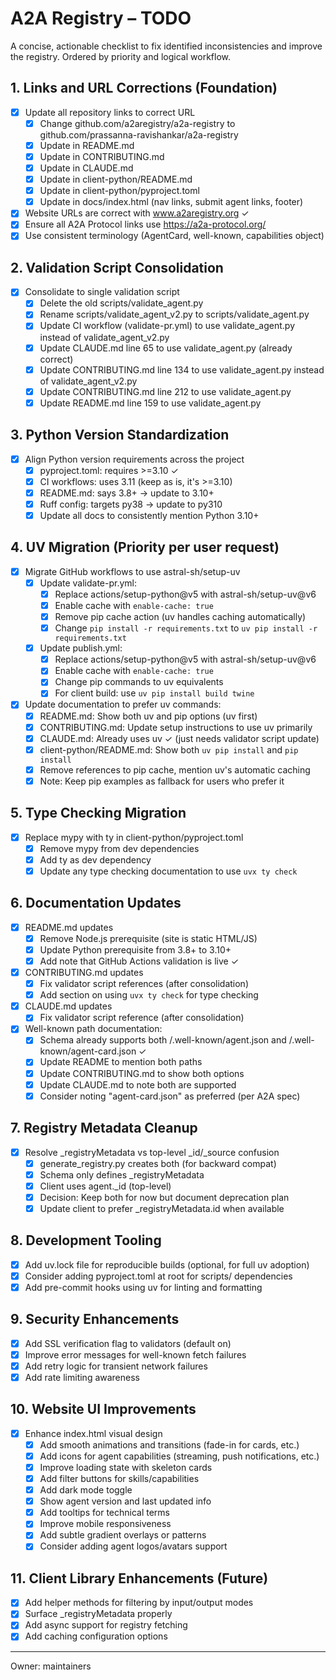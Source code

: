 # A2A Registry – TODO

A concise, actionable checklist to fix identified inconsistencies and improve the registry.
Ordered by priority and logical workflow.

## 1. Links and URL Corrections (Foundation)
- [x] Update all repository links to correct URL
  - [x] Change github.com/a2aregistry/a2a-registry to github.com/prassanna-ravishankar/a2a-registry
  - [x] Update in README.md
  - [x] Update in CONTRIBUTING.md  
  - [x] Update in CLAUDE.md
  - [x] Update in client-python/README.md
  - [x] Update in client-python/pyproject.toml
  - [x] Update in docs/index.html (nav links, submit agent links, footer)
- [x] Website URLs are correct with www.a2aregistry.org ✓
- [x] Ensure all A2A Protocol links use https://a2a-protocol.org/
- [x] Use consistent terminology (AgentCard, well-known, capabilities object)

## 2. Validation Script Consolidation
- [x] Consolidate to single validation script
  - [x] Delete the old scripts/validate_agent.py
  - [x] Rename scripts/validate_agent_v2.py to scripts/validate_agent.py
  - [x] Update CI workflow (validate-pr.yml) to use validate_agent.py instead of validate_agent_v2.py
  - [x] Update CLAUDE.md line 65 to use validate_agent.py (already correct)
  - [x] Update CONTRIBUTING.md line 134 to use validate_agent.py instead of validate_agent_v2.py
  - [x] Update CONTRIBUTING.md line 212 to use validate_agent.py
  - [x] Update README.md line 159 to use validate_agent.py

## 3. Python Version Standardization
- [x] Align Python version requirements across the project
  - [x] pyproject.toml: requires >=3.10 ✓
  - [x] CI workflows: uses 3.11 (keep as is, it's >=3.10)
  - [x] README.md: says 3.8+ → update to 3.10+
  - [x] Ruff config: targets py38 → update to py310
  - [x] Update all docs to consistently mention Python 3.10+

## 4. UV Migration (Priority per user request)
- [x] Migrate GitHub workflows to use astral-sh/setup-uv
  - [x] Update validate-pr.yml:
    - [x] Replace actions/setup-python@v5 with astral-sh/setup-uv@v6
    - [x] Enable cache with `enable-cache: true`
    - [x] Remove pip cache action (uv handles caching automatically)
    - [x] Change `pip install -r requirements.txt` to `uv pip install -r requirements.txt`
  - [x] Update publish.yml:
    - [x] Replace actions/setup-python@v5 with astral-sh/setup-uv@v6
    - [x] Enable cache with `enable-cache: true`
    - [x] Change pip commands to uv equivalents
    - [x] For client build: use `uv pip install build twine`
- [x] Update documentation to prefer uv commands:
  - [x] README.md: Show both uv and pip options (uv first)
  - [x] CONTRIBUTING.md: Update setup instructions to use uv primarily
  - [x] CLAUDE.md: Already uses uv ✓ (just needs validator script update)
  - [x] client-python/README.md: Show both `uv pip install` and `pip install`
  - [x] Remove references to pip cache, mention uv's automatic caching
  - [x] Note: Keep pip examples as fallback for users who prefer it

## 5. Type Checking Migration
- [x] Replace mypy with ty in client-python/pyproject.toml
  - [x] Remove mypy from dev dependencies
  - [x] Add ty as dev dependency
  - [x] Update any type checking documentation to use `uvx ty check`

## 6. Documentation Updates
- [x] README.md updates
  - [x] Remove Node.js prerequisite (site is static HTML/JS)
  - [x] Update Python prerequisite from 3.8+ to 3.10+
  - [x] Add note that GitHub Actions validation is live ✓
- [x] CONTRIBUTING.md updates
  - [x] Fix validator script references (after consolidation)
  - [x] Add section on using `uvx ty check` for type checking
- [x] CLAUDE.md updates
  - [x] Fix validator script reference (after consolidation)
- [x] Well-known path documentation:
  - [x] Schema already supports both /.well-known/agent.json and /.well-known/agent-card.json ✓
  - [x] Update README to mention both paths
  - [x] Update CONTRIBUTING.md to show both options
  - [x] Update CLAUDE.md to note both are supported
  - [x] Consider noting "agent-card.json" as preferred (per A2A spec)

## 7. Registry Metadata Cleanup
- [x] Resolve _registryMetadata vs top-level _id/_source confusion
  - [x] generate_registry.py creates both (for backward compat)
  - [x] Schema only defines _registryMetadata
  - [x] Client uses agent._id (top-level)
  - [x] Decision: Keep both for now but document deprecation plan
  - [x] Update client to prefer _registryMetadata.id when available

## 8. Development Tooling
- [x] Add uv.lock file for reproducible builds (optional, for full uv adoption)
- [x] Consider adding pyproject.toml at root for scripts/ dependencies
- [x] Add pre-commit hooks using uv for linting and formatting

## 9. Security Enhancements
- [x] Add SSL verification flag to validators (default on)
- [x] Improve error messages for well-known fetch failures
- [x] Add retry logic for transient network failures
- [x] Add rate limiting awareness

## 10. Website UI Improvements
- [x] Enhance index.html visual design
  - [x] Add smooth animations and transitions (fade-in for cards, etc.)
  - [x] Add icons for agent capabilities (streaming, push notifications, etc.)
  - [x] Improve loading state with skeleton cards
  - [x] Add filter buttons for skills/capabilities
  - [x] Add dark mode toggle
  - [x] Show agent version and last updated info
  - [x] Add tooltips for technical terms
  - [x] Improve mobile responsiveness
  - [x] Add subtle gradient overlays or patterns
  - [x] Consider adding agent logos/avatars support

## 11. Client Library Enhancements (Future)
- [x] Add helper methods for filtering by input/output modes
- [x] Surface _registryMetadata properly
- [x] Add async support for registry fetching
- [x] Add caching configuration options

---

Owner: maintainers